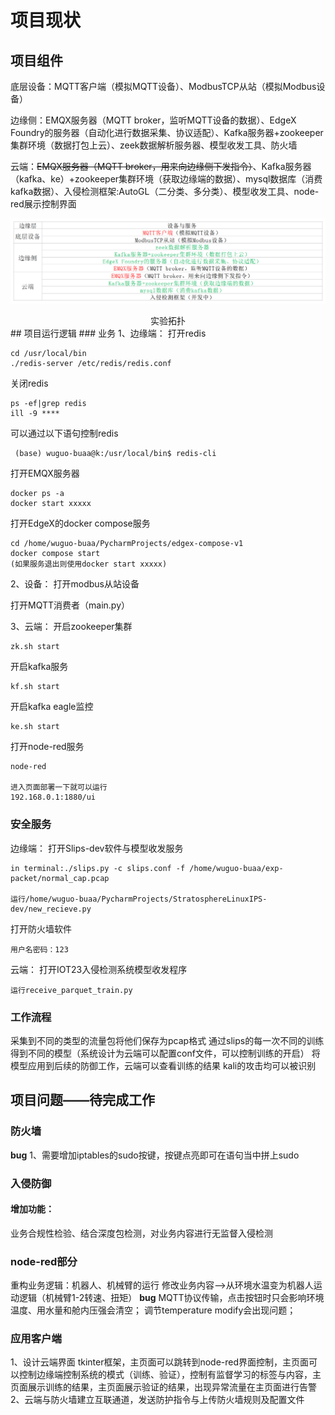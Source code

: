 # 项目现状
## 项目组件
底层设备：MQTT客户端（模拟MQTT设备）、ModbusTCP从站（模拟Modbus设备）

边缘侧：EMQX服务器（MQTT broker，监听MQTT设备的数据）、EdgeX Foundry的服务器（自动化进行数据采集、协议适配）、Kafka服务器+zookeeper集群环境（数据打包上云）、zeek数据解析服务器、模型收发工具、防火墙

云端：~~EMQX服务器（MQTT broker，用来向边缘侧下发指令）~~、Kafka服务器（kafka、ke）+zookeeper集群环境（获取边缘端的数据）、mysql数据库（消费kafka数据）、入侵检测框架:AutoGL（二分类、多分类）、模型收发工具、node-red展示控制界面

![](assets/边缘分层.png)
<center>实验拓扑</center>
## 项目运行逻辑
### 业务
1、边缘端：
打开redis

    cd /usr/local/bin  
    ./redis-server /etc/redis/redis.conf  

关闭redis

    ps -ef|grep redis  
    ill -9 ****  
    
可以通过以下语句控制redis

     (base) wuguo-buaa@k:/usr/local/bin$ redis-cli

打开EMQX服务器

    docker ps -a
    docker start xxxxx

打开EdgeX的docker compose服务

    cd /home/wuguo-buaa/PycharmProjects/edgex-compose-v1
    docker compose start
    (如果服务退出则使用docker start xxxxx)

2、设备：
打开modbus从站设备

打开MQTT消费者（main.py）

3、云端：
开启zookeeper集群

    zk.sh start

开启kafka服务

    kf.sh start

开启kafka eagle监控

    ke.sh start

打开node-red服务

    node-red

    进入页面部署一下就可以运行
    192.168.0.1:1880/ui

### 安全服务
边缘端：
打开Slips-dev软件与模型收发服务

    in terminal:./slips.py -c slips.conf -f /home/wuguo-buaa/exp-packet/normal_cap.pcap

    运行/home/wuguo-buaa/PycharmProjects/StratosphereLinuxIPS-dev/new_recieve.py

打开防火墙软件

    用户名密码：123

云端：
打开IOT23入侵检测系统模型收发程序

    运行receive_parquet_train.py

### 工作流程
采集到不同的类型的流量包将他们保存为pcap格式
通过slips的每一次不同的训练得到不同的模型（系统设计为云端可以配置conf文件，可以控制训练的开启）
将模型应用到后续的防御工作，云端可以查看训练的结果
kali的攻击均可以被识别


## 项目问题——待完成工作
### 防火墙
**bug**
1、需要增加iptables的sudo按键，按键点亮即可在语句当中拼上sudo

### 入侵防御
#### 增加功能：
业务合规性检验、结合深度包检测，对业务内容进行无监督入侵检测

### node-red部分
重构业务逻辑：机器人、机械臂的运行
修改业务内容-->从环境水温变为机器人运动逻辑（机械臂1-2转速、扭矩）
**bug**
MQTT协议传输，点击按钮时只会影响环境温度、用水量和舱内压强会清空；
调节temperature modify会出现问题；

### 应用客户端
1、设计云端界面
tkinter框架，主页面可以跳转到node-red界面控制，主页面可以控制边缘端控制系统的模式（训练、验证），控制有监督学习的标签与内容，主页面展示训练的结果，主页面展示验证的结果，出现异常流量在主页面进行告警
2、云端与防火墙建立互联通道，发送防护指令与上传防火墙规则及配置文件
